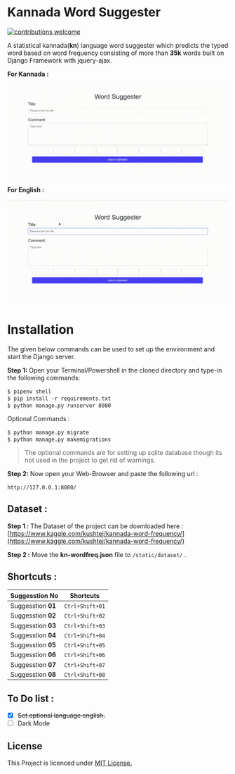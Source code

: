 # Kannada Word Suggester 

[![contributions welcome](https://img.shields.io/badge/contributions-welcome-brightgreen.svg?style=flat)]()


A statistical  kannada(**kn**) language word suggester which predicts the typed word based on word frequency consisting of more than **35k** words built on Django Framework with jquery-ajax.

**For Kannada :**

![Kannada Preview](preview/kannada.gif?raw=true " ")

**For English :**

![English Preview](preview/english.gif?raw=true " ")


# Installation

The given below commands can be used to set up the environment and start the Django server.

**Step 1:**  Open your Terminal/Powershell in the cloned directory and type-in the following commands:
```
$ pipenv shell
$ pip install -r requirements.txt
$ python manage.py runserver 8080
```
Optional Commands :
```
$ python manage.py migrate
$ python manage.py makemigrations
```
>The optional commands are for setting up sqlite database though its not used in the project to get rid of warnings.

**Step 2:**  Now open your Web-Browser and paste the following url :
```
http://127.0.0.1:8080/
```

## Dataset :

**Step 1 :** The Dataset of the project can be downloaded here : [https://www.kaggle.com/kushtej/kannada-word-frequency/](https://www.kaggle.com/kushtej/kannada-word-frequency/)

**Step 2 :** Move the **kn-wordfreq.json** file to `/static/dataset/` .



## Shortcuts :

|Suggesstion No      |Shortcuts      |
|--------------------|---------------|
| Suggesstion **01** | `Ctrl+Shift+01` |
| Suggesstion **02** | `Ctrl+Shift+02` |
| Suggesstion **03** | `Ctrl+Shift+03` |
| Suggesstion **04** | `Ctrl+Shift+04` |
| Suggesstion **05** | `Ctrl+Shift+05` |
| Suggesstion **06** | `Ctrl+Shift+06` |
| Suggesstion **07** | `Ctrl+Shift+07` |
| Suggesstion **08** | `Ctrl+Shift+08` |


## To Do list :

- [x] ~~Set optional language english.~~
- [ ] Dark Mode

## License

This Project is licenced under [MIT License.](./LICENSE)

